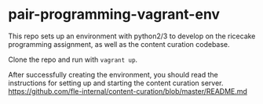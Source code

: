 # pair-programming-vagrant-env

This repo sets up an environment with python2/3 to develop on the ricecake programming assignment, as well as the content curation codebase.

Clone the repo and run with `vagrant up`.

After successfully creating the environment, you should read the instructions for setting up and starting the content curation server. 
https://github.com/fle-internal/content-curation/blob/master/README.md
